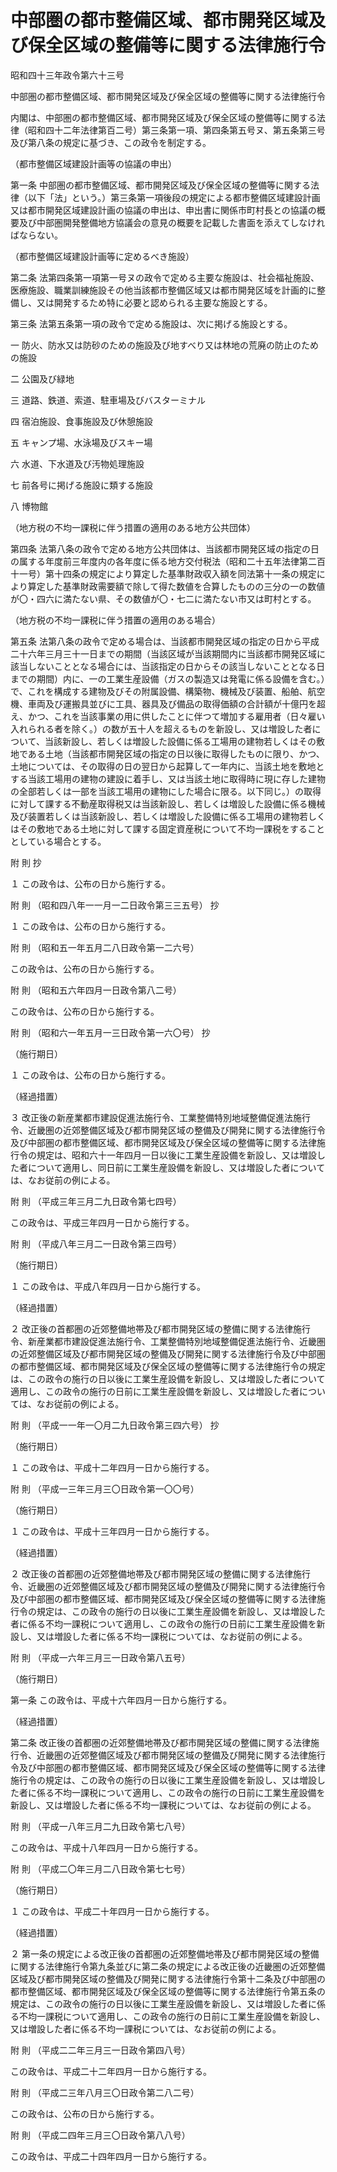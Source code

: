 # 中部圏の都市整備区域、都市開発区域及び保全区域の整備等に関する法律施行令

昭和四十三年政令第六十三号

中部圏の都市整備区域、都市開発区域及び保全区域の整備等に関する法律施行令

内閣は、中部圏の都市整備区域、都市開発区域及び保全区域の整備等に関する法律（昭和四十二年法律第百二号）第三条第一項、第四条第五号ヌ、第五条第三号及び第八条の規定に基づき、この政令を制定する。

（都市整備区域建設計画等の協議の申出）

第一条 中部圏の都市整備区域、都市開発区域及び保全区域の整備等に関する法律（以下「法」という。）第三条第一項後段の規定による都市整備区域建設計画又は都市開発区域建設計画の協議の申出は、申出書に関係市町村長との協議の概要及び中部圏開発整備地方協議会の意見の概要を記載した書面を添えてしなければならない。

（都市整備区域建設計画等に定めるべき施設）

第二条 法第四条第一項第一号ヌの政令で定める主要な施設は、社会福祉施設、医療施設、職業訓練施設その他当該都市整備区域又は都市開発区域を計画的に整備し、又は開発するため特に必要と認められる主要な施設とする。

第三条 法第五条第一項の政令で定める施設は、次に掲げる施設とする。

一 防火、防水又は防砂のための施設及び地すべり又は林地の荒廃の防止のための施設

二 公園及び緑地

三 道路、鉄道、索道、駐車場及びバスターミナル

四 宿泊施設、食事施設及び休憩施設

五 キャンプ場、水泳場及びスキー場

六 水道、下水道及び汚物処理施設

七 前各号に掲げる施設に類する施設

八 博物館

（地方税の不均一課税に伴う措置の適用のある地方公共団体）

第四条 法第八条の政令で定める地方公共団体は、当該都市開発区域の指定の日の属する年度前三年度内の各年度に係る地方交付税法（昭和二十五年法律第二百十一号）第十四条の規定により算定した基準財政収入額を同法第十一条の規定により算定した基準財政需要額で除して得た数値を合算したものの三分の一の数値が〇・四六に満たない県、その数値が〇・七二に満たない市又は町村とする。

（地方税の不均一課税に伴う措置の適用のある場合）

第五条 法第八条の政令で定める場合は、当該都市開発区域の指定の日から平成二十六年三月三十一日までの期間（当該区域が当該期間内に当該都市開発区域に該当しないこととなる場合には、当該指定の日からその該当しないこととなる日までの期間）内に、一の工業生産設備（ガスの製造又は発電に係る設備を含む。）で、これを構成する建物及びその附属設備、構築物、機械及び装置、船舶、航空機、車両及び運搬具並びに工具、器具及び備品の取得価額の合計額が十億円を超え、かつ、これを当該事業の用に供したことに伴つて増加する雇用者（日々雇い入れられる者を除く。）の数が五十人を超えるものを新設し、又は増設した者について、当該新設し、若しくは増設した設備に係る工場用の建物若しくはその敷地である土地（当該都市開発区域の指定の日以後に取得したものに限り、かつ、土地については、その取得の日の翌日から起算して一年内に、当該土地を敷地とする当該工場用の建物の建設に着手し、又は当該土地に取得時に現に存した建物の全部若しくは一部を当該工場用の建物にした場合に限る。以下同じ。）の取得に対して課する不動産取得税又は当該新設し、若しくは増設した設備に係る機械及び装置若しくは当該新設し、若しくは増設した設備に係る工場用の建物若しくはその敷地である土地に対して課する固定資産税について不均一課税をすることとしている場合とする。

附 則 抄

１ この政令は、公布の日から施行する。

附 則 （昭和四八年一一月一二日政令第三三五号） 抄

１ この政令は、公布の日から施行する。

附 則 （昭和五一年五月二八日政令第一二六号）

この政令は、公布の日から施行する。

附 則 （昭和五六年四月一日政令第八二号）

この政令は、公布の日から施行する。

附 則 （昭和六一年五月一三日政令第一六〇号） 抄

（施行期日）

１ この政令は、公布の日から施行する。

（経過措置）

３ 改正後の新産業都市建設促進法施行令、工業整備特別地域整備促進法施行令、近畿圏の近郊整備区域及び都市開発区域の整備及び開発に関する法律施行令及び中部圏の都市整備区域、都市開発区域及び保全区域の整備等に関する法律施行令の規定は、昭和六十一年四月一日以後に工業生産設備を新設し、又は増設した者について適用し、同日前に工業生産設備を新設し、又は増設した者については、なお従前の例による。

附 則 （平成三年三月二九日政令第七四号）

この政令は、平成三年四月一日から施行する。

附 則 （平成八年三月二一日政令第三四号）

（施行期日）

１ この政令は、平成八年四月一日から施行する。

（経過措置）

２ 改正後の首都圏の近郊整備地帯及び都市開発区域の整備に関する法律施行令、新産業都市建設促進法施行令、工業整備特別地域整備促進法施行令、近畿圏の近郊整備区域及び都市開発区域の整備及び開発に関する法律施行令及び中部圏の都市整備区域、都市開発区域及び保全区域の整備等に関する法律施行令の規定は、この政令の施行の日以後に工業生産設備を新設し、又は増設した者について適用し、この政令の施行の日前に工業生産設備を新設し、又は増設した者については、なお従前の例による。

附 則 （平成一一年一〇月二九日政令第三四六号） 抄

（施行期日）

１ この政令は、平成十二年四月一日から施行する。

附 則 （平成一三年三月三〇日政令第一〇〇号）

（施行期日）

１ この政令は、平成十三年四月一日から施行する。

（経過措置）

２ 改正後の首都圏の近郊整備地帯及び都市開発区域の整備に関する法律施行令、近畿圏の近郊整備区域及び都市開発区域の整備及び開発に関する法律施行令及び中部圏の都市整備区域、都市開発区域及び保全区域の整備等に関する法律施行令の規定は、この政令の施行の日以後に工業生産設備を新設し、又は増設した者に係る不均一課税について適用し、この政令の施行の日前に工業生産設備を新設し、又は増設した者に係る不均一課税については、なお従前の例による。

附 則 （平成一六年三月三一日政令第八五号）

（施行期日）

第一条 この政令は、平成十六年四月一日から施行する。

（経過措置）

第二条 改正後の首都圏の近郊整備地帯及び都市開発区域の整備に関する法律施行令、近畿圏の近郊整備区域及び都市開発区域の整備及び開発に関する法律施行令及び中部圏の都市整備区域、都市開発区域及び保全区域の整備等に関する法律施行令の規定は、この政令の施行の日以後に工業生産設備を新設し、又は増設した者に係る不均一課税について適用し、この政令の施行の日前に工業生産設備を新設し、又は増設した者に係る不均一課税については、なお従前の例による。

附 則 （平成一八年三月二九日政令第七八号）

この政令は、平成十八年四月一日から施行する。

附 則 （平成二〇年三月二八日政令第七七号）

（施行期日）

１ この政令は、平成二十年四月一日から施行する。

（経過措置）

２ 第一条の規定による改正後の首都圏の近郊整備地帯及び都市開発区域の整備に関する法律施行令第九条並びに第二条の規定による改正後の近畿圏の近郊整備区域及び都市開発区域の整備及び開発に関する法律施行令第十二条及び中部圏の都市整備区域、都市開発区域及び保全区域の整備等に関する法律施行令第五条の規定は、この政令の施行の日以後に工業生産設備を新設し、又は増設した者に係る不均一課税について適用し、この政令の施行の日前に工業生産設備を新設し、又は増設した者に係る不均一課税については、なお従前の例による。

附 則 （平成二二年三月三一日政令第四八号）

この政令は、平成二十二年四月一日から施行する。

附 則 （平成二三年八月三〇日政令第二八二号）

この政令は、公布の日から施行する。

附 則 （平成二四年三月三〇日政令第八八号）

この政令は、平成二十四年四月一日から施行する。
